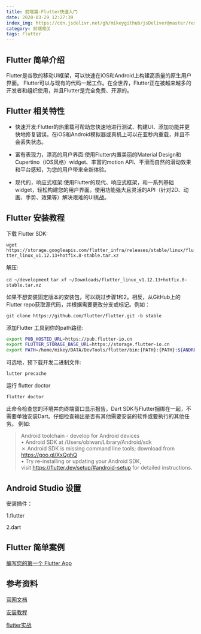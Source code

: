 ```yaml
---
title: 前端篇-Flutter快速入门
date: 2020-03-29 12:27:39
index_img: https://cdn.jsdelivr.net/gh/mikeygithub/jsDeliver@master/resource/img/flutter.png
category: 前端相关
tags: Flutter
---
```


## Flutter 简单介绍

Flutter是谷歌的移动UI框架，可以快速在iOS和Android上构建高质量的原生用户界面。 Flutter可以与现有的代码一起工作。在全世界，Flutter正在被越来越多的开发者和组织使用，并且Flutter是完全免费、开源的。

## Flutter 相关特性

- 快速开发:Flutter的热重载可帮助您快速地进行测试、构建UI、添加功能并更快地修复错误。在iOS和Android模拟器或真机上可以在亚秒内重载，并且不会丢失状态。

- 富有表现力，漂亮的用户界面:使用Flutter内置美丽的Material Design和Cupertino（iOS风格）widget、丰富的motion API、平滑而自然的滑动效果和平台感知，为您的用户带来全新体验。

- 现代的，响应式框架:使用Flutter的现代、响应式框架，和一系列基础widget，轻松构建您的用户界面。使用功能强大且灵活的API（针对2D、动画、手势、效果等）解决艰难的UI挑战。

## Flutter 安装教程

下载 Flutter SDK: 

`wget https://storage.googleapis.com/flutter_infra/releases/stable/linux/flutter_linux_v1.12.13+hotfix.8-stable.tar.xz`

解压:

 `cd ~/development`
 `tar xf ~/Downloads/flutter_linux_v1.12.13+hotfix.8-stable.tar.xz`
 
如果不想安装固定版本的安装包，可以跳过步骤1和2。相反，从GitHub上的Flutter repo获取源代码，并根据需要更改分支或标记。例如：

 `git clone https://github.com/flutter/flutter.git -b stable`

添加Flutter 工具到你的path路径:

```bash
export PUB_HOSTED_URL=https://pub.flutter-io.cn
export FLUTTER_STORAGE_BASE_URL=https://storage.flutter-io.cn
export PATH=/home/mikey/DATA/DevTools/flutter/bin:{PATH}:{PATH}:${ANDROID_HOME}/platform-tools
```

可选地，预下载开发二进制文件:

`lutter precache`

运行 flutter doctor

`flutter doctor`
 
此命令检查您的环境并向终端窗口显示报告。Dart SDK与Flutter捆绑在一起，不需要单独安装Dart。仔细检查输出是否有其他需要安装的软件或要执行的其他任务。
例如:

> Android toolchain - develop for Android devices  
    • Android SDK at /Users/obiwan/Library/Android/sdk  
    ✗ Android SDK is missing command line tools; download from https://goo.gl/XxQghQ  
    • Try re-installing or updating your Android SDK,  
      visit https://flutter.dev/setup/#android-setup for detailed instructions.  

## Android Studio 设置

安装插件：

1.flutter

2.dart
 

## Flutter 简单案例

[编写您的第一个 Flutter App](https://flutterchina.club/get-started/codelab/)

## 参考资料

[官网文档](https://flutter.dev/docs)

[安装教程](https://flutter.dev/docs/get-started/install/linux)

[flutter实战](https://book.flutterchina.club/)  


 